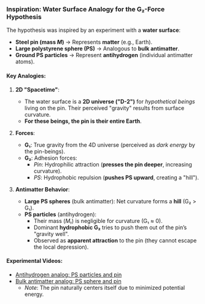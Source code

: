  ### Inspiration: Water Surface Analogy for the G₂-Force Hypothesis

The hypothesis was inspired by an experiment with a **water surface**:
- **Steel pin (mass *M*)** → Represents **matter** (e.g., Earth).
- **Large polystyrene sphere (PS)** → Analogous to **bulk antimatter**.
- **Ground PS particles** → Represent **antihydrogen** (individual antimatter atoms).

#### Key Analogies:
1. **2D "Spacetime"**:
   - The water surface is a **2D universe ("D-2")** for *hypothetical beings* living on the pin. Their perceived "gravity" results from surface curvature.
   - **For these beings, the pin is their entire Earth**.

2. **Forces**:
   - **G₁**: True gravity from the 4D universe (perceived as *dark energy* by the pin-beings).
   - **G₂**: Adhesion forces:
     - *Pin*: Hydrophilic attraction (**presses the pin deeper**, increasing curvature).
     - *PS*: Hydrophobic repulsion (**pushes PS upward**, creating a "hill").

3. **Antimatter Behavior**:
   - **Large PS spheres** (bulk antimatter): Net curvature forms a **hill** (G₂ > G₁).
   - **PS particles** (antihydrogen):
     - Their mass (*M₁*) is negligible for curvature (G₁ ≈ 0).
     - Dominant **hydrophobic G₂** tries to push them out of the pin’s "gravity well".
     - Observed as **apparent attraction** to the pin (they cannot escape the local depression).

#### Experimental Videos:
- [Antihydrogen analog: PS particles and pin](https://www.youtube.com/watch?v=9MqbLCjMMBc)
- [Bulk antimatter analog: PS sphere and pin](https://www.youtube.com/watch?v=Ped8jGURH9U)
   - *Note*: The pin naturally centers itself due to minimized potential energy.
